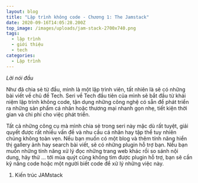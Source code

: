 ```yaml
---
layout: blog
title: "Lập trình không code - Chương 1: The Jamstack"
date: 2020-09-16T14:05:28.200Z
top_image: /images/uploads/jam-stack-2700x740.png
tags:
  - lập trình
  - giới thiệu
  - tech
categories:
  - Lập trình
---
```

*Lời nói đầu*

Như đã chia sẻ từ đầu, mình là một lập trình viên, tất nhiên là sẽ có những bài viết về chủ đề Tech. Seri về Tech đầu tiên của mình sẽ bắt đầu từ khái niệm lập trình không code, tận dụng những công nghệ có sẵn để phát triển ra những sản phẩm cá nhân hoặc thương mại nhanh gọn nhẹ, tiết kiện thời gian và chi phí cho việc phát triển.

<!--more-->

Tất cả những công cụ mà mình chia sẻ trong seri này mặc dù rất tuyệt, giải quyết được rất nhiều vấn đề và nhu cầu cá nhân hay tập thể tuy nhiên chúng không toàn vẹn. Nếu bạn muốn có một blog và thêm tính năng hiển thị gallery ảnh hay search bài viết, sẽ có những plugin hỗ trợ bạn. Nếu bạn muốn những tính năng xử lý đọc những trang web khác rồi so sánh nội dung, hãy thử ... tới mùa quýt cũng không tìm được plugin hỗ trợ, bạn sẽ cần kỹ năng code hoặc một người biết code để xử lý những việc này.

1. Kiến trúc JAMstack